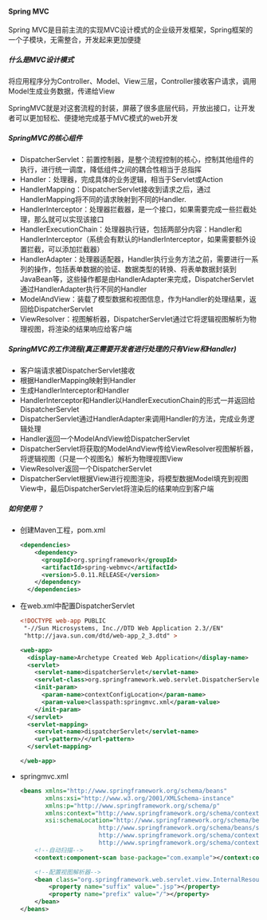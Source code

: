 #### Spring MVC 

Spring MVC是目前主流的实现MVC设计模式的企业级开发框架，Spring框架的一个子模块，无需整合，开发起来更加便捷

##### 什么是MVC设计模式

将应用程序分为Controller、Model、View三层，Controller接收客户请求，调用Model生成业务数据，传递给View

SpringMVC就是对这套流程的封装，屏蔽了很多底层代码，开放出接口，让开发者可以更加轻松、便捷地完成基于MVC模式的web开发

##### SpringMVC的核心组件

- DispatcherServlet：前置控制器，是整个流程控制的核心，控制其他组件的执行，进行统一调度，降低组件之间的耦合性相当于总指挥
- Handler：处理器，完成具体的业务逻辑，相当于Servlet或Action
- HandlerMapping：DispatcherServlet接收到请求之后，通过HandlerMapping将不同的请求映射到不同的Handler.
- HandlerInterceptor：处理器拦截器，是一个接口，如果需要完成一些拦截处理，那么就可以实现该接口
- HandlerExecutionChain：处理器执行链，包括两部分内容：Handler和HandlerInterceptor（系统会有默认的HandlerInterceptor，如果需要额外设置拦截，可以添加拦截器）
- HandlerAdapter：处理器适配器，Handler执行业务方法之前，需要进行一系列的操作，包括表单数据的验证、数据类型的转换、将表单数据封装到JavaBean等，这些操作都是由HandlerAdapter来完成，DispatcherServlet通过HandlerAdapter执行不同的Handler
- ModelAndView：装载了模型数据和视图信息，作为Handler的处理结果，返回给DispatcherServlet
- ViewResolver：视图解析器，DispatcherServlet通过它将逻辑视图解析为物理视图，将渲染的结果响应给客户端

##### SpringMVC的工作流程(真正需要开发者进行处理的只有View和Handler)

- 客户端请求被DispatcherServlet接收
- 根据HandlerMapping映射到Handler
- 生成HandlerInterceptor和Handler
- HandlerInterceptor和Handler以HandlerExecutionChain的形式一并返回给DispatcherServlet
- DispatcherServlet通过HandlerAdapter来调用Handler的方法，完成业务逻辑处理
- Handler返回一个ModelAndView给DispatcherServlet
- DispatcherServlet将获取的ModelAndView传给ViewResolver视图解析器，将逻辑视图（只是一个视图名）解析为物理视图View
- ViewResolver返回一个DispatcherServlet
- DispatcherServlet根据View进行视图渲染，将模型数据Model填充到视图View中，最后DispatcherServlet将渲染后的结果响应到客户端

##### 如何使用？

- 创建Maven工程，pom.xml

  ```xml
  <dependencies>
      <dependency>
        <groupId>org.springframework</groupId>
        <artifactId>spring-webmvc</artifactId>
        <version>5.0.11.RELEASE</version>
      </dependency>
    </dependencies>
  ```

- 在web.xml中配置DispatcherServlet

  ```xml
  <!DOCTYPE web-app PUBLIC
   "-//Sun Microsystems, Inc.//DTD Web Application 2.3//EN"
   "http://java.sun.com/dtd/web-app_2_3.dtd" >
  
  <web-app>
    <display-name>Archetype Created Web Application</display-name>
    <servlet>
      <servlet-name>dispatcherServlet</servlet-name>
      <servlet-class>org.springframework.web.servlet.DispatcherServlet</servlet-class>
      <init-param>
        <param-name>contextConfigLocation</param-name>
        <param-value>classpath:springmvc.xml</param-value>
      </init-param>
    </servlet>
    <servlet-mapping>
      <servlet-name>dispatcherServlet</servlet-name>
      <url-pattern>/</url-pattern>
    </servlet-mapping>
  
  </web-app>
  ```

- springmvc.xml

  ```xml
  <beans xmlns="http://www.springframework.org/schema/beans"
         xmlns:xsi="http://www.w3.org/2001/XMLSchema-instance"
         xmlns:p="http://www.springframework.org/schema/p"
         xmlns:context="http://www.springframework.org/schema/context"
         xsi:schemaLocation="http://www.springframework.org/schema/beans
      					http://www.springframework.org/schema/beans/spring-beans.xsd
      					http://www.springframework.org/schema/context
      					http://www.springframework.org/schema/context/spring-context.xsd">
      <!--自动扫描-->
      <context:component-scan base-package="com.example"></context:component-scan>
  
      <!--配置视图解析器-->
      <bean class="org.springframework.web.servlet.view.InternalResourceViewResolver">
          <property name="suffix" value=".jsp"></property>
          <property name="prefix" value="/"></property>
      </bean>
  </beans>
  ```

  